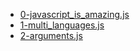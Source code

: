 * [0-javascript_is_amazing.js](0-javascript_is_amazing.js)
* [1-multi_languages.js](1-multi_languages.js)
* [2-arguments.js](2-arguments.js)
